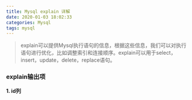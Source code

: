 ```yaml
---
title: Mysql explain 详解
date: 2020-01-03 18:02:33
categories: Mysql
tags: mysql
---
```


> explain可以提供Mysql执行语句的信息，根据这些信息，我们可以对执行语句进行优化，比如调整索引和连接顺序。explain可以用于select，insert，update，delete，replace语句。

### explain输出项
**1. id列**
